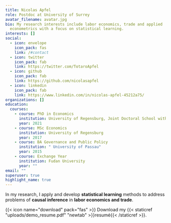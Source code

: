 ```yaml
---
title: Nicolas Apfel
role: Postdoc at University of Surrey
avatar_filename: avatar.jpg
bio: My research interests include labor economics, trade and applied
  econometrics with a focus on statistical learning.
interests: []
social:
  - icon: envelope
    icon_pack: fas
    link: /#contact
  - icon: twitter
    icon_pack: fab
    link: https://twitter.com/TotaroApfel
  - icon: github
    icon_pack: fab
    link: https://github.com/nicolasapfel
  - icon: linkedin
    icon_pack: fab
    link: https://www.linkedin.com/in/nicolas-apfel-45212a75/
organizations: []
education:
  courses:
    - course: PhD in Economics
      institution: University of Regensburg, Joint Doctoral School with LMU Munich
      year: 2021
    - course: MSc Economics
      institution: University of Regensburg
      year: 2017
    - course: BA Governance and Public Policy
      institution: " University of Passau"
      year: 2015
    - course: Exchange Year
      institution: Fudan University
      year: ""
email: ""
superuser: true
highlight_name: true
---
```

<!--StartFragment-->

In my research, I apply and develop **statistical learning** methods to address problems of **causal inference** in **labor economics and trade**.

<!--EndFragment-->

{{< icon name="download" pack="fas" >}} Download my {{< staticref "uploads/demo_resume.pdf" "newtab" >}}resumé{{< /staticref >}}.